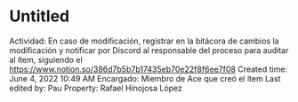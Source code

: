 # Untitled

Actividad: En caso de modificación, registrar en la bitácora de cambios la modificación y notificar por Discord al responsable del proceso para auditar al ítem, siguiendo el https://www.notion.so/386d7b5b7b17435eb70e22f8f6ee7f08 
Created time: June 4, 2022 10:49 AM
Encargado: Miembro de Ace que creó el ítem
Last edited by: Pau
Property: Rafael Hinojosa López
